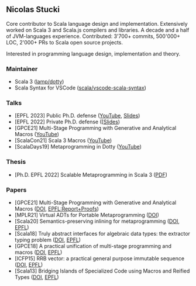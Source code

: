 ## Nicolas Stucki

Core contributor to Scala language design and implementation. Extensively worked on Scala 3 and Scala.js compilers and libraries. A decade and a half of JVM-languages experience. Contributed: 3'700+ commits, 500'000+ LOC, 2'000+ PRs to Scala open source projects.

Interested in programming language design, implementation and theory.

<!--
**nicolasstucki/nicolasstucki** is a ✨ _special_ ✨ repository because its `README.md` (this file) appears on your GitHub profile.

Here are some ideas to get you started:

- 🔭 I’m currently working on ...
- 🌱 I’m currently learning ...
- 👯 I’m looking to collaborate on ...
- 🤔 I’m looking for help with ...
- 💬 Ask me about ...
- 📫 How to reach me: ...
- 😄 Pronouns: ...
- ⚡ Fun fact: ...
-->

### Maintainer

* Scala 3 ([lamp/dotty](https://github.com/lampepfl/dotty))
* Scala Syntax for VSCode ([scala/vscode-scala-syntax](https://github.com/scala/vscode-scala-syntax))


### Talks

* [EPFL 2023] Public Ph.D. defense ([YouTube](https://youtu.be/6YckfvkLr3M), [Slides](https://github.com/nicolasstucki/nicolasstucki/blob/main/slides/Public%20defense/slides.md))
* [EPFL 2022] Private Ph.D. defense ([[Slides](https://github.com/nicolasstucki/nicolasstucki/blob/main/slides/Private%20defense/slides.md))
* [GPCE21] Multi-Stage Programming with Generative and Analytical Macros ([YouTube](https://www.youtube.com/watch?v=s78jjtAEquw))
* [ScalaCon21] Scala 3 Macros ([YouTube](https://youtu.be/BbTZi8siN28))
* [ScalaDays19] Metaprogramming in Dotty
 ([YouTube](https://www.youtube.com/watch?v=ZfDS_gJyPTc))

### Thesis

* [Ph.D. EPFL 2022] Scalable Metaprogramming in Scala 3 ([PDF](https://github.com/nicolasstucki/nicolasstucki/raw/main/Scalable%20Metaprogramming%20in%20Scala%203.pdf))

### Papers

* [GPCE21] Multi-Stage Programming with Generative and Analytical Macros ([DOI](https://dl.acm.org/doi/10.1145/3486609.3487203), [EPFL:Report+Proofs](https://infoscience.epfl.ch/record/288718?&ln=en))
* [MPLR21] Virtual ADTs for Portable Metaprogramming ([DOI](https://doi.org/10.1145/3475738.3480717))
* [Scala20] Semantics-preserving inlining for metaprogramming ([DOI](https://doi.org/10.1145/3426426.3428486), [EPFL](https://infoscience.epfl.ch/record/287257?ln=en))
* [Scala18] Truly abstract interfaces for algebraic data types: the extractor typing problem ([DOI](https://doi.org/10.1145/3241653.3241658), [EPFL](https://infoscience.epfl.ch/record/261291?ln=en))
* [GPCE18] A practical unification of multi-stage programming and macros ([DOI](https://doi.org/10.1145/3278122.3278139), [EPFL](https://infoscience.epfl.ch/record/257176?ln=en))
* [ICFP15] RRB vector: a practical general purpose immutable sequence ([DOI](https://doi.org/10.1145/2784731.2784739), [EPFL](https://infoscience.epfl.ch/record/213452?ln=en))
* [Scala13] Bridging Islands of Specialized Code using Macros and Reified Types ([DOI](https://doi.org/10.1145/2489837.2489847), [EPFL](https://infoscience.epfl.ch/record/188061?ln=en))
